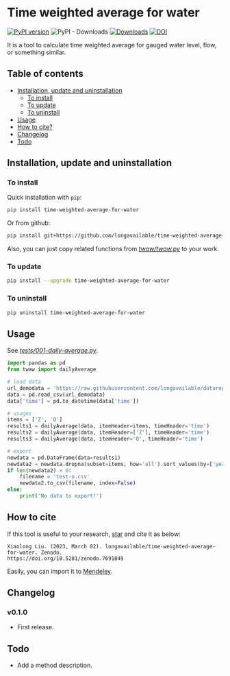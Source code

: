 # Time weighted average for water

[![PyPI version](https://badge.fury.io/py/time-weighted-average-for-water.svg)](https://badge.fury.io/py/time-weighted-average-for-water)
![PyPI - Downloads](https://img.shields.io/pypi/dm/time-weighted-average-for-water)
[![Downloads](https://pepy.tech/badge/time-weighted-average-for-water)](https://pepy.tech/project/time-weighted-average-for-water)
[![DOI](https://zenodo.org/badge/DOI/10.5281/zenodo.7691849.svg)](https://doi.org/10.5281/zenodo.7691849)

It is a tool to calculate time weighted average for gauged water level, flow, or something similar.

## Table of contents
- [Installation, update and uninstallation](#installation--update-and-uninstallation)
  * [To install](#to-install)
  * [To update](#to-update)
  * [To uninstall](#to-uninstall)
- [Usage](#usage)
- [How to cite?](#how-to-cite)
- [Changelog](#changelog)
- [Todo](#todo)

## Installation, update and uninstallation

### To install

Quick installation with `pip`:
```bash
pip install time-weighted-average-for-water
```
Or from github:
```bash
pip install git+https://github.com/longavailable/time-weighted-average-for-water
```
Also, you can just copy related functions from *[twaw/twaw.py]* to your work.

### To update

```bash
pip install --upgrade time-weighted-average-for-water
```

### To uninstall

```bash
pip uninstall time-weighted-average-for-water
```

## Usage

See *[tests/001-daily-average.py]*.
```python
import pandas as pd
from twaw import dailyAverage

# load data
url_demodata = 'https://raw.githubusercontent.com/longavailable/datarepo02/main/data/twaw/test-data-for-twaw.csv'
data = pd.read_csv(url_demodata)
data['time'] = pd.to_datetime(data['time'])

# usages
items = ['Z', 'Q']
results1 = dailyAverage(data, itemHeader=items, timeHeader='time')
results2 = dailyAverage(data, itemHeader=['Z'], timeHeader='time')
results3 = dailyAverage(data, itemHeader='Q', timeHeader='time')

# export
newdata = pd.DataFrame(data=results1)
newdata2 = newdata.dropna(subset=items, how='all').sort_values(by=['year', 'month', 'day'])
if len(newdata2) > 0:
	filename = 'test-o.csv'
	newdata2.to_csv(filename, index=False)
else:
	print('No data to export!')
```

## How to cite

If this tool is useful to your research, 
<a class="github-button" href="https://github.com/longavailable/time-weighted-average-for-water" aria-label="Star longavailable/time-weighted-average-for-water on GitHub">star</a> and cite it as below:
```
Xiaolong Liu. (2023, March 02). longavailable/time-weighted-average-for-water. Zenodo.
https://doi.org/10.5281/zenodo.7691849
```
Easily, you can import it to 
<a href="https://www.mendeley.com/import/?url=https://zenodo.org/record/7691849"><i class="fa fa-external-link"></i> Mendeley</a>.

## Changelog

### v0.1.0

- First release.

[Time weighted average for water]: https://github.com/longavailable/time-weighted-average-for-water
[twaw/twaw.py]: https://github.com/longavailable/time-weighted-average-for-water/blob/main/twaw/twaw.py
[tests/001-daily-average.py]: https://github.com/longavailable/time-weighted-average-for-water/blob/main/tests/001-daily-average.py

## Todo

- Add a method description.
